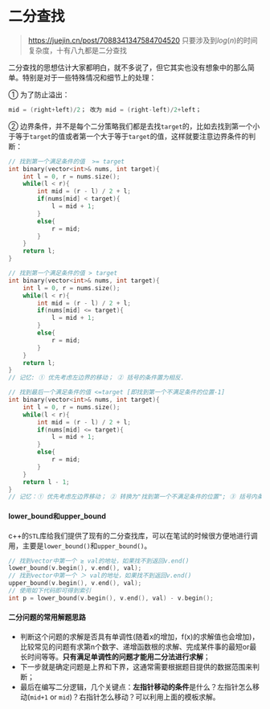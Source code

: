 # 二分查找

> https://juejin.cn/post/7088341347584704520 只要涉及到$log(n)$的时间复杂度，十有八九都是二分查找
>

二分查找的思想估计大家都明白，就不多说了，但它其实也没有想象中的那么简单。特别是对于一些特殊情况和细节上的处理：

① 为了防止溢出：

```c++
mid = (right+left)/2； 改为 mid = (right-left)/2+left；
```

② 边界条件，并不是每个二分策略我们都是去找`target`的，比如去找到第一个小于等于`target`的值或者第一个大于等于`target`的值，这样就要注意边界条件的判断：

```c++
// 找到第一个满足条件的值  >= target
int binary(vector<int>& nums, int target){
    int l = 0, r = nums.size();
    while(l < r){
        int mid = (r - l) / 2 + l;
        if(nums[mid] < target){
            l = mid + 1;
        }
        else{
            r = mid;
        }
    }
    return l;
}

// 找到第一个满足条件的值 > target
int binary(vector<int>& nums, int target){
    int l = 0, r = nums.size();
    while(l < r){
        int mid = (r - l) / 2 + l;
        if(nums[mid] <= target){
            l = mid + 1;
        }
        else{
            r = mid;
        }
    }
    return l;
}
// 记忆: ① 优先考虑左边界的移动； ② 括号的条件置为相反.

// 找到最后一个满足条件的值 <=target [即找到第一个不满足条件的位置-1]
int binary(vector<int>& nums, int target){
    int l = 0, r = nums.size();
    while(l < r){
        int mid = (r - l) / 2 + l;
        if(nums[mid] <= target){
            l = mid + 1;
        }
        else{
            r = mid;
        }
    }
    return l - 1;
}
// 记忆：① 优先考虑左边界移动； ② 转换为"找到第一个不满足条件的位置"; ③ 括号内条件保持一致；④ 最后返回l-1.
```

#### lower_bound和upper_bound

c++的`STL`库给我们提供了现有的二分查找库，可以在笔试的时候很方便地进行调用，主要是`lower_bound()`和`upper_bound()`。

```c++
// 找到vector中第一个 ≥ val的地址，如果找不到返回v.end()
lower_bound(v.begin(), v.end(), val);
// 找到vector中第一个 ＞ val的地址，如果找不到返回v.end()
upper_bound(v.begin(), v.end(), val);
// 使用如下代码即可得到索引
int p = lower_bound(v.begin(), v.end(), val) - v.begin();
```

#### 二分问题的常用解题思路

* 判断这个问题的求解是否具有单调性(随着x的增加，f(x)的求解值也会增加)，比较常见的问题有求第n个数字、递增函数根的求解、完成某件事的最短or最长时间等等。**只有满足单调性的问题才能用二分法进行求解**；
* 下一步就是确定问题是上界和下界，这通常需要根据题目提供的数据范围来判断；
* 最后在编写二分逻辑，几个关键点：**左指针移动的条件**是什么？左指针怎么移动(`mid+1` or `mid`)？右指针怎么移动？可以利用上面的模板求解。
